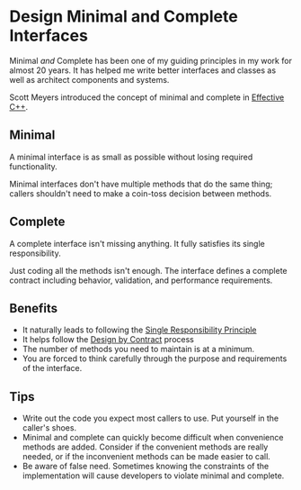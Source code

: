 <link href="//maxcdn.bootstrapcdn.com/font-awesome/4.7.0/css/font-awesome.min.css" rel="stylesheet">

### [<i class="fa fa-home"></i>](README.md)

# Design Minimal and Complete Interfaces

Minimal *and* Complete has been one of my guiding principles in my work for almost 20 years.  It has helped me write better interfaces and classes as well as architect components and systems.

Scott Meyers  introduced the concept of minimal and complete in [Effective C++](https://www.amazon.com/Effective-Specific-Improve-Programs-Designs/dp/0321334876).

## Minimal

A minimal interface is as small as possible without losing required functionality. 

Minimal interfaces don't have multiple methods that do the same thing; callers shouldn't need to make a coin-toss decision between methods.

## Complete

A complete interface isn't missing anything.  It fully satisfies its single responsibility.  

Just coding all the methods isn't enough.  The interface defines a complete contract including behavior, validation, and performance requirements.

## Benefits

- It naturally leads to following the [Single Responsibility Principle](https://en.wikipedia.org/wiki/Single_responsibility_principle)
- It helps follow the [Design by Contract](https://en.wikipedia.org/wiki/Design_by_contract) process
- The number of methods you need to maintain is at a minimum.
- You are forced to think carefully through the purpose and requirements of the interface.

## Tips

- Write out the code you expect most callers to use. Put yourself in the caller's shoes.
- Minimal and complete can quickly become difficult when convenience methods are added. Consider if the convenient methods are really needed, or if the inconvenient methods can be made easier to call.
- Be aware of false need.  Sometimes knowing the constraints of the implementation will cause developers to violate minimal and complete.
